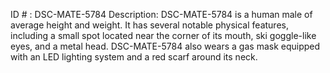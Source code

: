 ID # : DSC-MATE-5784
Description: DSC-MATE-5784 is a human male of average height and weight. It has several notable physical features, including a small spot located near the corner of its mouth, ski goggle-like eyes, and a metal head. DSC-MATE-5784 also wears a gas mask equipped with an LED lighting system and a red scarf around its neck.